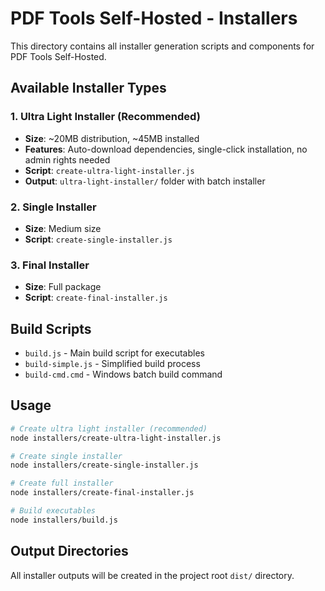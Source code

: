 # PDF Tools Self-Hosted - Installers

This directory contains all installer generation scripts and components for PDF Tools Self-Hosted.

## Available Installer Types

### 1. Ultra Light Installer (Recommended)
- **Size**: ~20MB distribution, ~45MB installed
- **Features**: Auto-download dependencies, single-click installation, no admin rights needed
- **Script**: `create-ultra-light-installer.js`
- **Output**: `ultra-light-installer/` folder with batch installer

### 2. Single Installer
- **Size**: Medium size
- **Script**: `create-single-installer.js`

### 3. Final Installer
- **Size**: Full package
- **Script**: `create-final-installer.js`

## Build Scripts

- `build.js` - Main build script for executables
- `build-simple.js` - Simplified build process
- `build-cmd.cmd` - Windows batch build command

## Usage

```bash
# Create ultra light installer (recommended)
node installers/create-ultra-light-installer.js

# Create single installer
node installers/create-single-installer.js

# Create full installer
node installers/create-final-installer.js

# Build executables
node installers/build.js
```

## Output Directories

All installer outputs will be created in the project root `dist/` directory.